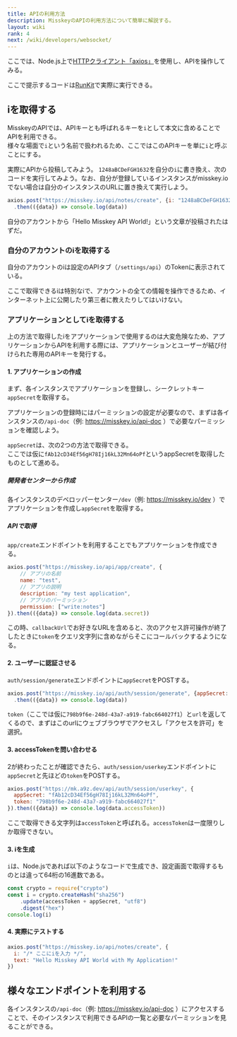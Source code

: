 ```yaml
---
title: APIの利用方法
description: MisskeyのAPIの利用方法について簡単に解説する。
layout: wiki
rank: 4
next: /wiki/developers/websocket/
---
```

ここでは、Node.js上で[HTTPクライアント「axios」](https://github.com/axios/axios)を使用し、APIを操作してみる。

ここで提示するコードは[RunKit](https://npm.runkit.com/axios)で実際に実行できる。

## iを取得する
MisskeyのAPIでは、APIキーとも呼ばれるキーを`i`として本文に含めることでAPIを利用できる。  
様々な場面で`i`という名前で扱われるため、ここではこのAPIキーを単に`i`と呼ぶことにする。

実際にAPIから投稿してみよう。
`1248aBCDeFGH1632`を自分の`i`に書き換え、次のコードを実行してみよう。なお、自分が登録しているインスタンスがmisskey.ioでない場合は自分のインスタンスのURLに置き換えて実行しよう。

```javascript
axios.post("https://misskey.io/api/notes/create", {i: "1248aBCDeFGH1632", text: "Hello Misskey API World!"})
  .then(({data}) => console.log(data))
```

自分のアカウントから「Hello Misskey API World!」という文章が投稿されたはずだ。

### 自分のアカウントのiを取得する
自分のアカウントのiは設定のAPIタブ（`/settings/api`）のTokenに表示されている。

ここで取得できるiは特別なiで、アカウントの全ての情報を操作できるため、インターネット上に公開したり第三者に教えたりしてはいけない。

### アプリケーションとしてiを取得する
上の方法で取得したiをアプリケーションで使用するのは大変危険なため、アプリケーションからAPIを利用する際には、アプリケーションとユーザーが結び付けられた専用のAPIキーを発行する。

#### 1. アプリケーションの作成
まず、各インスタンスでアプリケーションを登録し、シークレットキー`appSecret`を取得する。

アプリケーションの登録時にはパーミッションの設定が必要なので、まずは各インスタンスの`/api-doc`（例: https://misskey.io/api-doc ）で必要なパーミッションを確認しよう。

`appSecret`は、次の2つの方法で取得できる。  
ここでは仮に`fAb12cD34Ef56gH78Ij16kL32Mn64oPf`というappSecretを取得したものとして進める。

##### 開発者センターから作成
各インスタンスのデベロッパーセンター`/dev`（例: https://misskey.io/dev ）でアプリケーションを作成し`appSecret`を取得する。

##### APIで取得
`app/create`エンドポイントを利用することでもアプリケーションを作成できる。

```javascript
axios.post("https://misskey.io/api/app/create", {
    // アプリの名前
    name: "test",
    // アプリの説明
    description: "my test application",
    // アプリのパーミッション
    permission: ["write:notes"]
}).then(({data}) => console.log(data.secret))
```

この時、`callbackUrl`でお好きなURLを含めると、次のアクセス許可操作が終了したときに`token`をクエリ文字列に含めながらそこにコールバックするようになる。

#### 2. ユーザーに認証させる
`auth/session/generate`エンドポイントに`appSecret`をPOSTする。

```javascript
axios.post("https://misskey.io/api/auth/session/generate", {appSecret: "fAb12cD34Ef56gH78Ij16kL32Mn64oPf"})
  .then(({data}) => console.log(data))
```

`token`（ここでは仮に`798b9f6e-248d-43a7-a919-fabc664027f1`）と`url`を返してくるので、まずはこのurlにウェブブラウザでアクセスし「アクセスを許可」を選択。

#### 3. accessTokenを問い合わせる
2が終わったことが確認できたら、`auth/session/userkey`エンドポイントに`appSecret`と先ほどの`token`をPOSTする。

```javascript
axios.post("https://mk.a9z.dev/api/auth/session/userkey", {
  appSecret: "fAb12cD34Ef56gH78Ij16kL32Mn64oPf",
  token: "798b9f6e-248d-43a7-a919-fabc664027f1"
}).then(({data}) => console.log(data.accessToken))
```

ここで取得できる文字列は`accessToken`と呼ばれる。`accessToken`は一度限りしか取得できない。

#### 3. iを生成
`i`は、Node.jsであれば以下のようなコードで生成でき、設定画面で取得するものとは違って64桁の16進数である。

```javascript
const crypto = require("crypto")
const i = crypto.createHash("sha256")
    .update(accessToken + appSecret, "utf8")
    .digest("hex")
console.log(i)
```

#### 4. 実際にテストする
```javascript
axios.post("https://misskey.io/api/notes/create", {
  i: "/* ここにiを入力 */",
  text: "Hello Misskey API World with My Application!"
})
```

## 様々なエンドポイントを利用する
各インスタンスの`/api-doc`（例: https://misskey.io/api-doc ）にアクセスすることで、そのインスタンスで利用できるAPIの一覧と必要なパーミッションを見ることができる。
